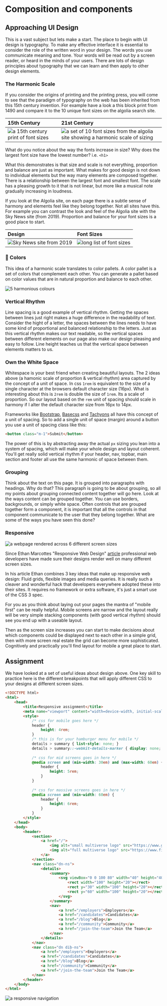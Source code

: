 # Composition and components

## Approaching UI Design

This is a vast subject but lets make a start. The place to begin with UI design is typography. To make any effective interface it is essential to consider the role of the written word in your design. The words you use communicate meaning and tone. Your words will be read out by a screen reader, or heard in the minds of your users. There are lots of design principles about typography that we can learn and then apply to other design elements.

### The Harmonic Scale

If you consider the origins of printing and the printing press, you will come to see that the paradigm of typography on the web has been inherited from this 15th century invention. For example have a look a this block print from 1490 and compare it to the 10 unique font sizes on the algolia search site.

|15th Century|21st Century|
|:-----------|:-----------|
![a 15th century print of font sizes](https://user-images.githubusercontent.com/4499581/123248200-8b9c3d80-d4df-11eb-9e57-1bb9d1e4c462.png)|![a set of 10 font sizes from the algolia site showing a harmonic scale of sizing](https://user-images.githubusercontent.com/4499581/123247710-1466a980-d4df-11eb-97c7-653cbcd8978e.jpg)

What do you notice about the way the fonts increase in size?
Why does the largest font size have the lowest number? i.e. `<h1>`

What this demonstrates is that size and scale is not everything, proportion and balance are just as important. What makes for good design is not down to individual elements but the way many elements are composed together. There is a relationship between the largest font and smallest font. The scale has a pleasing growth to it that is not linear, but more like a musical note gradually increasing in loudness.

If you look at the Algolia site, on each page there is a subtle sense of harmony and elements feel like they belong together. Not all sites have this. For example you can contrast the look and feel of the Algolia site with the Sky News site (from 2019). Proportion and balance for your font sizes is a good place to start.

|Design|Font Sizes|
|:-----|:---------|
![Sky News site from 2019](https://user-images.githubusercontent.com/4499581/123251013-a2905f00-d4e2-11eb-97de-b0840f9eddb9.jpg)|![long list of font sizes](https://user-images.githubusercontent.com/4499581/123247663-09137e00-d4df-11eb-8ac4-668cc06f07a4.gif)

### 🌈 Colors

This idea of a harmonic scale translates to color pallets. A color pallet is a set of colors that complement each other. You can generate a pallet based on color values that are in natural proportion and balance to each other.

![5 harmonious colours](https://user-images.githubusercontent.com/4499581/123279802-1f7e0180-d500-11eb-81c1-2c90b684121c.png "https://coolors.co/")

### Vertical Rhythm

Line spacing is a good example of vertical rhythm. Getting the spaces between lines just right makes a huge difference in the readability of text. Consider the hight of a letter, the spaces between the lines needs to have some kind of proportional and balanced relationship to the letters. Just as this vertical rhythm makes our text readable, so the vertical spaces between different elements on our page also make our design pleasing and easy to follow. Line height teaches us that the vertical space between elements matters to us.

### Own the White Space

Whitespace is your best friend when creating beautiful layouts. The 2 ideas above (a hamonic scale of proportion & vertical rhythm) area captured by the concept of a unit of space. In css `1rem` is equivalent to the size of a single character at the browsers default character size (16px). What is interesting about this is `2rem` is double the size of `1rem`. Its a scale of proportion. So our layout based on the `rem` unit of spacing should scale in harmony if I alter the default character size from 16px to 14px.

Frameworks like [Bootstrap](https://getbootstrap.com/), [Basecss](https://basscss.com/) and [Tachyons](https://tachyons.io/) all have this concept of a unit of spacing. So to add a single unit of space (margin) around a button you use a unit of spacing class like this:

```html
<button class="m-1">Submit</button>
```

The power of this is by abstracting away the actual `px` sizing you lean into a system of spacing, which will make your whole design and layout coherent. You'll get really solid vertical rhythm if your header, nav, topbar, main section and footer all use the same harmonic of space between them.

### Grouping

Think about the text on this page. It is grouped into paragraphs with headings. Why do that? This paragraph is going to be about grouping, so all my points about grouping connected content together will go here. Look at the ways content can be grouped together. You can use borders, backgrounds, or simply white space. Often controls that are grouped together form a component, it is important that all the controls in that component communicate to the user that they belong together. What are some of the ways you have seen this done?

### Responsive

![a webpage rendered across 6 different screen sizes](https://upload.wikimedia.org/wikipedia/commons/e/e2/Responsive_Web_Design.png "https://commons.wikimedia.org/wiki/User:Rafizeldi")

Since Ethan Marcottes "Responsive Web Design" [article](https://alistapart.com/article/responsive-web-design/) professional web developers have made sure their designs render well on many different screen sizes.

In his article Ethan combines 3 key ideas that make up responsive web design: Fluid grids, flexible images and media queries. It is really such a cleaver and wonderful hack that developers everywhere adopted these into their sites. It requires no framework or extra software, it's just a smart use of the CSS 3 spec.

For you as you think about laying out your pages the mantra of "mobile first" can be really helpful. Mobile screens are narrow and the layout really will be very simple stacking components (with good vertical rhythm) should see you end up with a useable layout.

Then as the screen size increases you can start to make decisions about which components could be displayed next to each other in a simple grid, then with more screen real estate the grid can become more sophisticated. Cognitively and practically you'll find layout for mobile a great place to start.

## Assignment

We have looked at a set of useful ideas about design above. One key skill to practice here is the different breakpoints that will apply different CSS to your designs at different screen sizes.

```html
<!DOCTYPE html>
<html>
    <head>
        <title>Responsive assignment</title>
        <meta name="viewport" content="width=device-width, initial-scale=1.0">
        <style>
            /* css for mobile goes here */
            header {
                height: 4rem;
            }
            /* this is for your hamburger menu for mobile */
            details > summary { list-style: none; }
            details > summary::-webkit-details-marker { display: none; }
            
            /* css for mid screens goes in here */
            @media screen and (min-width: 30em) and (max-width: 60em) {
                header {
                    height: 5rem;
                }
            }
            
            /* css for massive screens goes in here */
            @media screen and (min-width: 60em) {
                header {
                    height: 6rem;
                }
            }
        </style>
    </head>
    <body>
        <header>
            <section>
                <a href="/">
                    <img alt="small multiverse logo" src="https://www.getmyfirstjob.co.uk/Portals/0/Logos/Multiverse-logo-1684076426.png" />
                    <img alt="full multiverse logo" src="https://www.findatrainingprovider.co.uk/sync/tp/c9f1e2ddd86143d4b7cb6a9c29c9cf50.png" />
                </a>
            </section>
            <nav class="dn-ns">
                <details>
                    <summary>
                        <svg viewBox="0 0 100 80" width="40" height="40">
                            <rect width="100" height="20"></rect>
                            <rect y="30" width="100" height="20"></rect>
                            <rect y="60" width="100" height="20"></rect>
                        </svg>
                    </summary>
                    <nav>
                        <a href="/employers">Employers</a>
                        <a href="/candidates">Candidates</a>
                        <a href="/blog">Blog</a>
                        <a href="/community">Community</a>
                        <a href="/join-the-team">Join the Team</a>
                    </nav>
                </details>
            </nav>
            <nav class="dn dib-ns">
                <a href="/employers">Employers</a>
                <a href="/candidates">Candidates</a>
                <a href="/blog">Blog</a>
                <a href="/community">Community</a>
                <a href="/join-the-team">Join the Team</a>
            </nav>
        </header>
    </body>
</html>
```
![a responsive navigation](https://user-images.githubusercontent.com/4499581/123623034-e8139b80-d804-11eb-8e95-430b355a5421.gif)
